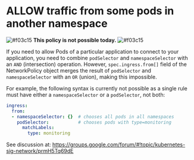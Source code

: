 # ALLOW traffic from some pods in another namespace

![#f03c15](https://placehold.it/15/f03c15/000000?text=+) **This policy is not possible today.** ![#f03c15](https://placehold.it/15/f03c15/000000?text=+) 

If you need to allow Pods of a particular application to connect
to your application, you need to combine `podSelector` and `namespaceSelector`
with an `AND` (intersection) operation. However, `spec.ingress.from[]` field of the
NetworkPolicy object merges the result of  `podSelector` and `namespaceSelector`
with an `OR` (union), making this impossible.

For example, the following syntax is currently not possible as a single
rule must have either a `namespaceSelector` or a `podSelector`, not both:

```yaml
ingress:
  from:
  - namespaceSelector: {}  # chooses all pods in all namespaces
    podSelector:           # chooses pods with type=monitoring
      matchLabels:
        type: monitoring
```

See discussion at: https://groups.google.com/forum/#!topic/kubernetes-sig-network/prmH5Tq69dE
